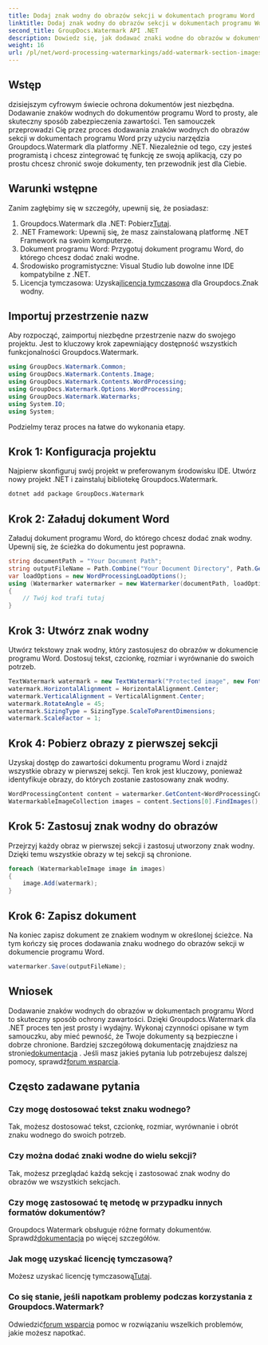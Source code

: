 ```yaml
---
title: Dodaj znak wodny do obrazów sekcji w dokumentach programu Word
linktitle: Dodaj znak wodny do obrazów sekcji w dokumentach programu Word
second_title: GroupDocs.Watermark API .NET
description: Dowiedz się, jak dodawać znaki wodne do obrazów w dokumentach programu Word przy użyciu narzędzia Groupdocs dla platformy .NET. Postępuj zgodnie z naszym przewodnikiem, aby zapewnić bezpieczną i profesjonalną ochronę dokumentów.
weight: 16
url: /pl/net/word-processing-watermarkings/add-watermark-section-images-word-docs/
---
```

## Wstęp
dzisiejszym cyfrowym świecie ochrona dokumentów jest niezbędna. Dodawanie znaków wodnych do dokumentów programu Word to prosty, ale skuteczny sposób zabezpieczenia zawartości. Ten samouczek przeprowadzi Cię przez proces dodawania znaków wodnych do obrazów sekcji w dokumentach programu Word przy użyciu narzędzia Groupdocs.Watermark dla platformy .NET. Niezależnie od tego, czy jesteś programistą i chcesz zintegrować tę funkcję ze swoją aplikacją, czy po prostu chcesz chronić swoje dokumenty, ten przewodnik jest dla Ciebie.
## Warunki wstępne
Zanim zagłębimy się w szczegóły, upewnij się, że posiadasz:
1.  Groupdocs.Watermark dla .NET: Pobierz[Tutaj](https://releases.groupdocs.com/Watermark/net/).
2. .NET Framework: Upewnij się, że masz zainstalowaną platformę .NET Framework na swoim komputerze.
3. Dokument programu Word: Przygotuj dokument programu Word, do którego chcesz dodać znaki wodne.
4. Środowisko programistyczne: Visual Studio lub dowolne inne IDE kompatybilne z .NET.
5.  Licencja tymczasowa: Uzyskaj[licencja tymczasowa](https://purchase.groupdocs.com/temporary-license/) dla Groupdocs.Znak wodny.
## Importuj przestrzenie nazw
Aby rozpocząć, zaimportuj niezbędne przestrzenie nazw do swojego projektu. Jest to kluczowy krok zapewniający dostępność wszystkich funkcjonalności Groupdocs.Watermark.
```csharp
using GroupDocs.Watermark.Common;
using GroupDocs.Watermark.Contents.Image;
using GroupDocs.Watermark.Contents.WordProcessing;
using GroupDocs.Watermark.Options.WordProcessing;
using GroupDocs.Watermark.Watermarks;
using System.IO;
using System;
```
Podzielmy teraz proces na łatwe do wykonania etapy.
## Krok 1: Konfiguracja projektu
Najpierw skonfiguruj swój projekt w preferowanym środowisku IDE. Utwórz nowy projekt .NET i zainstaluj bibliotekę Groupdocs.Watermark.
```bash
dotnet add package GroupDocs.Watermark
```
## Krok 2: Załaduj dokument Word
Załaduj dokument programu Word, do którego chcesz dodać znak wodny. Upewnij się, że ścieżka do dokumentu jest poprawna.
```csharp
string documentPath = "Your Document Path";
string outputFileName = Path.Combine("Your Document Directory", Path.GetFileName(documentPath));
var loadOptions = new WordProcessingLoadOptions();
using (Watermarker watermarker = new Watermarker(documentPath, loadOptions))
{
    // Twój kod trafi tutaj
}
```
## Krok 3: Utwórz znak wodny
Utwórz tekstowy znak wodny, który zastosujesz do obrazów w dokumencie programu Word. Dostosuj tekst, czcionkę, rozmiar i wyrównanie do swoich potrzeb.
```csharp
TextWatermark watermark = new TextWatermark("Protected image", new Font("Arial", 8));
watermark.HorizontalAlignment = HorizontalAlignment.Center;
watermark.VerticalAlignment = VerticalAlignment.Center;
watermark.RotateAngle = 45;
watermark.SizingType = SizingType.ScaleToParentDimensions;
watermark.ScaleFactor = 1;
```
## Krok 4: Pobierz obrazy z pierwszej sekcji
Uzyskaj dostęp do zawartości dokumentu programu Word i znajdź wszystkie obrazy w pierwszej sekcji. Ten krok jest kluczowy, ponieważ identyfikuje obrazy, do których zostanie zastosowany znak wodny.
```csharp
WordProcessingContent content = watermarker.GetContent<WordProcessingContent>();
WatermarkableImageCollection images = content.Sections[0].FindImages();
```
## Krok 5: Zastosuj znak wodny do obrazów
Przejrzyj każdy obraz w pierwszej sekcji i zastosuj utworzony znak wodny. Dzięki temu wszystkie obrazy w tej sekcji są chronione.
```csharp
foreach (WatermarkableImage image in images)
{
    image.Add(watermark);
}
```
## Krok 6: Zapisz dokument
Na koniec zapisz dokument ze znakiem wodnym w określonej ścieżce. Na tym kończy się proces dodawania znaku wodnego do obrazów sekcji w dokumencie programu Word.
```csharp
watermarker.Save(outputFileName);
```
## Wniosek
Dodawanie znaków wodnych do obrazów w dokumentach programu Word to skuteczny sposób ochrony zawartości. Dzięki Groupdocs.Watermark dla .NET proces ten jest prosty i wydajny. Wykonaj czynności opisane w tym samouczku, aby mieć pewność, że Twoje dokumenty są bezpieczne i dobrze chronione.
 Bardziej szczegółową dokumentację znajdziesz na stronie[dokumentacja](https://tutorials.groupdocs.com/Watermark/net/) . Jeśli masz jakieś pytania lub potrzebujesz dalszej pomocy, sprawdź[forum wsparcia](https://forum.groupdocs.com/c/watermark/19).
## Często zadawane pytania
### Czy mogę dostosować tekst znaku wodnego?
Tak, możesz dostosować tekst, czcionkę, rozmiar, wyrównanie i obrót znaku wodnego do swoich potrzeb.
### Czy można dodać znaki wodne do wielu sekcji?
Tak, możesz przeglądać każdą sekcję i zastosować znak wodny do obrazów we wszystkich sekcjach.
### Czy mogę zastosować tę metodę w przypadku innych formatów dokumentów?
 Groupdocs Watermark obsługuje różne formaty dokumentów. Sprawdź[dokumentacja](https://tutorials.groupdocs.com/Watermark/net/) po więcej szczegółów.
### Jak mogę uzyskać licencję tymczasową?
 Możesz uzyskać licencję tymczasową[Tutaj](https://purchase.groupdocs.com/temporary-license/).
### Co się stanie, jeśli napotkam problemy podczas korzystania z Groupdocs.Watermark?
 Odwiedzić[forum wsparcia](https://forum.groupdocs.com/c/watermark/19) pomoc w rozwiązaniu wszelkich problemów, jakie możesz napotkać.